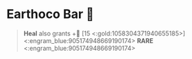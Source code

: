 # Earthoco Bar 🍫
> __Heal__ also grants +🔷 [15 <:gold:1058304371940655185>]
<:engram_blue:905174948669190174> __RARE__ <:engram_blue:905174948669190174>
